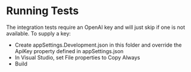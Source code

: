 # Running Tests
The integration tests require an OpenAI key and will just skip if one is not available. 
To supply a key:
- Create appSettings.Development.json in this folder and override the ApiKey property defined in appSettings.json
- In Visual Studio, set File properties to Copy Always
- Build
